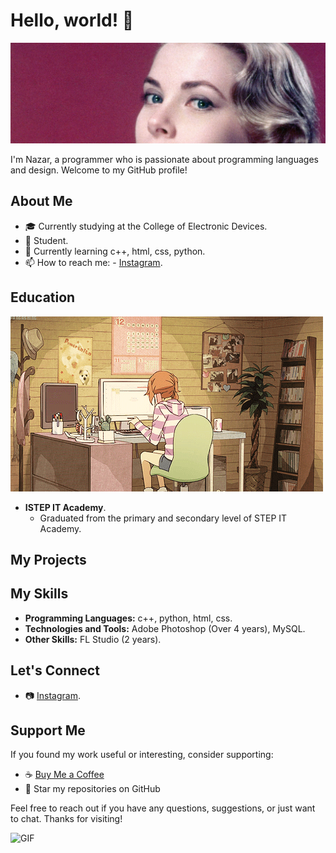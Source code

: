 # Hello, world! 👋
![Header Image](https://github.com/prodbysendwxve/prodbysendwxve/blob/main/hd-aspect-1499073090-gettyimages-71494788%20%D0%BA%D0%BE%D0%BF%D0%B8%D1%8F.jpg?raw=true)
 
<div style="background-image: url('');">
    I'm Nazar, a programmer who is passionate about programming languages and design. Welcome to my GitHub profile!

## About Me
- 🎓 Currently studying at the College of Electronic Devices.
- 💼 Student.
- 🌱 Currently learning c++, html, css, python.
- 📫 How to reach me: - [Instagram](https://www.instagram.com/sendwave6768/).

## Education


![GIF](https://github.com/prodbysendwxve/prodbysendwxve/blob/main/212747903-e9bdf048-2dc8-41f9-b973-0e72ff07bfba.gif?raw=true)



- **ISTEP IT Academy**.
  - Graduated from the primary and secondary level of STEP IT Academy.


## My Projects



## My Skills

- **Programming Languages:** c++, python, html, css.
- **Technologies and Tools:** Adobe Photoshop (Over 4 years), MySQL.
- **Other Skills:** FL Studio (2 years).

## Let's Connect

- 📷 [Instagram](https://www.instagram.com/sendwave6768/).

## Support Me

If you found my work useful or interesting, consider supporting:



- ☕ [Buy Me a Coffee](https://www.buymeacoffee.com/prodbysendwxve)
- 🌟 Star my repositories on GitHub



Feel free to reach out if you have any questions, suggestions, or just want to chat. Thanks for visiting!

![GIF]([https://github.com/prodbysendwxve/prodbysendwxve/blob/main/kitty.gif?raw=true](https://lh3.googleusercontent.com/pw/ABLVV86PN76fjFJ3Lyw5tw5hXWHSzic1K-e_i3_rD-baqIuq_4y7JHhuwWz3ru-hqtSQonVywHUPTPVx5ALmKPppuAsaDoMMfdbxYgVXveFws5oaO4VF6FO8CeI-hUwqQendJwo_vo6Zh05AQHL4Ga_s481c0uQSbpR4KM6ky2JxEZ5sEFROYzi5esqtkBNqGkzirmQ61v44W66zEYMKC4h3zqCTikWTv_vYmvOJM4n2z2xMeihCKGTv2KcGQfeXcvoxI1QkpcQ1z1wr9qQadWVtAsxNmEXW2t7BPwQSEzmgP_BSVQIu7B2hGOTSJYnF6mFvjwIrOxRnnqKaXMr0yp3AVzmjII8V9PCPuiA5A4t0Q-FWPnZ9xoA8ZRAeuvJMTTf75Ai17BWwwJh-vNtNKOqT8Ea4znDZk_JgYTpPDBDbWSc9MTqJsii10_Oys6IrnHBjFLRIoNwDjPUCkEZWApBQtBpTHG_cHvgjvr9zRiNiQME7C4xcuXVWKyID9PYgbid_xSjnHwgOKi8z-ru9QqRmN9_4ryuerQOreJlcXApT7se1s8rAhVCegNSpoLxa4mFo__--3_psowCj7h_Qa1ycqhIMCkRNr8IoGbzGx11pRCFsTiKYnKzAP2MX_25Ng8soQjEEYrUa3rJCSK0K1fAyhcb7BJiTATm7rCb1YGQnO1pMPS8E5ON15KXSPKLfKID4-aMCTMLItpy-dzWmo2bAqak5dv44Leu9ILw6UAN3Lkr9weS2FEABOWaso1WYGL7vKI6w9AKjbFYdmklFtI3mvt67rF3oCtn9y2JYbDgA7oSNDkHUAnDHWrk_a0MCckhQMe8TcduWj5G-boU5xavh3vQUW5wMXTjUPQC5xvHzy96aHhk0_YCr4V9FGu_8dvAbD0Gyqad2cTFipMcOMd-jEJaUuLFHxNVFlO-IYGYp4dL1VxVamVcYBJiMZoiDb8VRxAOEOVA924CA-cjTz-lfCFDj9iYBCkY--FKYHsD39OkCwAeN-4rJcyeG9chDHtdnOEScYH-A534HLPMRQdGmQ4jKWANFL7cgSK2uIw=w1280-h720-s-no-gm?authuser=0)https://lh3.googleusercontent.com/pw/ABLVV86PN76fjFJ3Lyw5tw5hXWHSzic1K-e_i3_rD-baqIuq_4y7JHhuwWz3ru-hqtSQonVywHUPTPVx5ALmKPppuAsaDoMMfdbxYgVXveFws5oaO4VF6FO8CeI-hUwqQendJwo_vo6Zh05AQHL4Ga_s481c0uQSbpR4KM6ky2JxEZ5sEFROYzi5esqtkBNqGkzirmQ61v44W66zEYMKC4h3zqCTikWTv_vYmvOJM4n2z2xMeihCKGTv2KcGQfeXcvoxI1QkpcQ1z1wr9qQadWVtAsxNmEXW2t7BPwQSEzmgP_BSVQIu7B2hGOTSJYnF6mFvjwIrOxRnnqKaXMr0yp3AVzmjII8V9PCPuiA5A4t0Q-FWPnZ9xoA8ZRAeuvJMTTf75Ai17BWwwJh-vNtNKOqT8Ea4znDZk_JgYTpPDBDbWSc9MTqJsii10_Oys6IrnHBjFLRIoNwDjPUCkEZWApBQtBpTHG_cHvgjvr9zRiNiQME7C4xcuXVWKyID9PYgbid_xSjnHwgOKi8z-ru9QqRmN9_4ryuerQOreJlcXApT7se1s8rAhVCegNSpoLxa4mFo__--3_psowCj7h_Qa1ycqhIMCkRNr8IoGbzGx11pRCFsTiKYnKzAP2MX_25Ng8soQjEEYrUa3rJCSK0K1fAyhcb7BJiTATm7rCb1YGQnO1pMPS8E5ON15KXSPKLfKID4-aMCTMLItpy-dzWmo2bAqak5dv44Leu9ILw6UAN3Lkr9weS2FEABOWaso1WYGL7vKI6w9AKjbFYdmklFtI3mvt67rF3oCtn9y2JYbDgA7oSNDkHUAnDHWrk_a0MCckhQMe8TcduWj5G-boU5xavh3vQUW5wMXTjUPQC5xvHzy96aHhk0_YCr4V9FGu_8dvAbD0Gyqad2cTFipMcOMd-jEJaUuLFHxNVFlO-IYGYp4dL1VxVamVcYBJiMZoiDb8VRxAOEOVA924CA-cjTz-lfCFDj9iYBCkY--FKYHsD39OkCwAeN-4rJcyeG9chDHtdnOEScYH-A534HLPMRQdGmQ4jKWANFL7cgSK2uIw=w1280-h720-s-no-gm?authuser=0)
</div>


